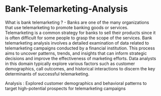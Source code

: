 # Bank-Telemarketing-Analysis
What is bank telemarketing ? - Banks are one of the many organizations that use telemarketing to promote banking goods or services. Telemarketing is a common strategy for banks to sell their products since it is often difficult for some people to grasp the scope of the services.
Bank telemarketing analysis involves a detailed examination of data related to telemarketing campaigns conducted by a financial institution. This process aims to uncover patterns, trends, and insights that can inform strategic decisions and improve the effectiveness of marketing efforts. Data analysts in this domain typically explore various factors such as customer demographics, call outcomes, and historical interactions to discern the key determinants of successful telemarketing.

Analysis : Explored customer demographics and behavioral patterns to target high-potential prospects for telemarketing campaigns
